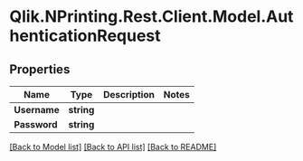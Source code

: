 # Qlik.NPrinting.Rest.Client.Model.AuthenticationRequest
## Properties

Name | Type | Description | Notes
------------ | ------------- | ------------- | -------------
**Username** | **string** |  | 
**Password** | **string** |  | 

[[Back to Model list]](../README.md#documentation-for-models) [[Back to API list]](../README.md#documentation-for-api-endpoints) [[Back to README]](../README.md)

